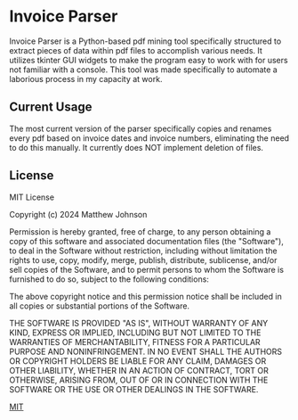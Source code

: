# Invoice Parser

Invoice Parser is a Python-based pdf mining tool specifically structured to extract pieces of data within pdf files to accomplish various needs.
It utilizes tkinter GUI widgets to make the program easy to work with for users not familiar with a console.
This tool was made specifically to automate a laborious process in my capacity at work.

## Current Usage

The most current version of the parser specifically copies and renames every pdf based on invoice dates and invoice numbers, eliminating the need to do this manually. It currently does NOT implement deletion of files.

## License

MIT License

Copyright (c) 2024 Matthew Johnson

Permission is hereby granted, free of charge, to any person obtaining a copy
of this software and associated documentation files (the "Software"), to deal
in the Software without restriction, including without limitation the rights
to use, copy, modify, merge, publish, distribute, sublicense, and/or sell
copies of the Software, and to permit persons to whom the Software is
furnished to do so, subject to the following conditions:

The above copyright notice and this permission notice shall be included in all
copies or substantial portions of the Software.

THE SOFTWARE IS PROVIDED "AS IS", WITHOUT WARRANTY OF ANY KIND, EXPRESS OR
IMPLIED, INCLUDING BUT NOT LIMITED TO THE WARRANTIES OF MERCHANTABILITY,
FITNESS FOR A PARTICULAR PURPOSE AND NONINFRINGEMENT. IN NO EVENT SHALL THE
AUTHORS OR COPYRIGHT HOLDERS BE LIABLE FOR ANY CLAIM, DAMAGES OR OTHER
LIABILITY, WHETHER IN AN ACTION OF CONTRACT, TORT OR OTHERWISE, ARISING FROM,
OUT OF OR IN CONNECTION WITH THE SOFTWARE OR THE USE OR OTHER DEALINGS IN THE
SOFTWARE.

[MIT](https://choosealicense.com/licenses/mit/)

